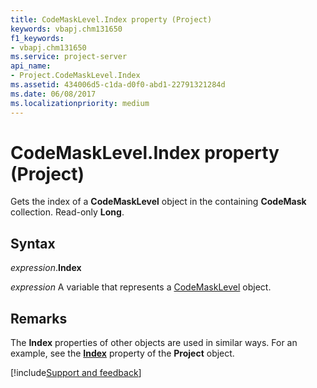 ```yaml
---
title: CodeMaskLevel.Index property (Project)
keywords: vbapj.chm131650
f1_keywords:
- vbapj.chm131650
ms.service: project-server
api_name:
- Project.CodeMaskLevel.Index
ms.assetid: 434006d5-c1da-d0f0-abd1-22791321284d
ms.date: 06/08/2017
ms.localizationpriority: medium
---
```



# CodeMaskLevel.Index property (Project)

Gets the index of a **CodeMaskLevel** object in the containing **CodeMask** collection. Read-only **Long**.


## Syntax

_expression_.**Index**

_expression_ A variable that represents a [CodeMaskLevel](./Project.CodeMaskLevel.md) object.


## Remarks

The **Index** properties of other objects are used in similar ways. For an example, see the **[Index](Project.Project.Index.md)** property of the **Project** object.

[!include[Support and feedback](~/includes/feedback-boilerplate.md)]